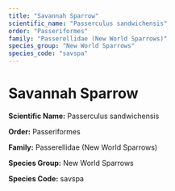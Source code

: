 ```yaml
---
title: "Savannah Sparrow"
scientific_name: "Passerculus sandwichensis"
order: "Passeriformes"
family: "Passerellidae (New World Sparrows)"
species_group: "New World Sparrows"
species_code: "savspa"
---
```


# Savannah Sparrow

**Scientific Name:** Passerculus sandwichensis

**Order:** Passeriformes

**Family:** Passerellidae (New World Sparrows)

**Species Group:** New World Sparrows

**Species Code:** savspa
